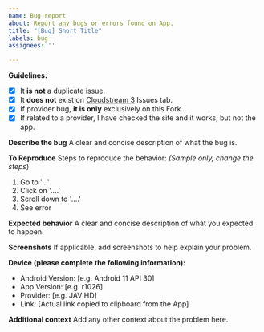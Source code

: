 ```yaml
---
name: Bug report
about: Report any bugs or errors found on App.
title: "[Bug] Short Title"
labels: bug
assignees: ''

---
```


**Guidelines:**
- [x] It **is not** a duplicate issue.
- [x] It **does not** exist on [Cloudstream 3](https://github.com/LagradOst/CloudStream-3) Issues tab.
- [x] If provider bug, **it is only** exclusively on this Fork.
- [x] If related to a provider, I have checked the site and it works, but not the app.

**Describe the bug**
A clear and concise description of what the bug is.

**To Reproduce**
Steps to reproduce the behavior:
*(Sample only, change the steps*)
1. Go to '...'
2. Click on '....'
3. Scroll down to '....'
4. See error

**Expected behavior**
A clear and concise description of what you expected to happen.

**Screenshots**
If applicable, add screenshots to help explain your problem.

**Device (please complete the following information):**
 - Android Version: [e.g. Android 11 API 30]
 - App Version: [e.g. r1026]
 - Provider: [e.g. JAV HD]
 - Link: [Actual link copied to clipboard from the App]

**Additional context**
Add any other context about the problem here.
